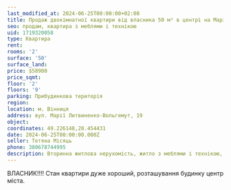 ```yaml
---
last_modified_at: 2024-06-25T00:00:00+02:00
title: Продаж двокімнатної квартири від власника 50 м² в центрі на Марії Литвиненко-Вольгемут
seo: продам, квартира з меблями і технікою
uid: 1719320058
type: Квартира
rent:
rooms: '2'
surface: '50'
surface_land:
price: $58900
price_sqmt:
floor: '2'
floors: '9'
parking: Прибудинкова територія
region:
location: м. Вінниця
address: вул. Марії Литвиненко-Вольгемут, 19
object:
coordinates: 49.226148,28.454431
date: 2024-06-25T00:00:00.000Z
seller: Тетяна Місяць
phone: 380678744995
description: Вторинна житлова нерухомість, житло з меблями і технікою, придатне і готове для проживання
---
```


ВЛАСНИК!!!! Стан квартири дуже хороший, розташування будинку центр міста.
